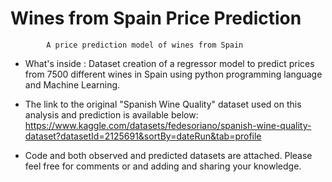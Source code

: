 # Wines from Spain Price Prediction

            A price prediction model of wines from Spain
 
 * What's inside : Dataset creation of  a regressor model to predict prices from 7500 different wines in Spain using python programming language and Machine Learning.
 
 * The link to the original "Spanish Wine Quality" dataset used on this analysis and prediction is available below:
 https://www.kaggle.com/datasets/fedesoriano/spanish-wine-quality-dataset?datasetId=2125691&sortBy=dateRun&tab=profile 
 
 * Code and both observed and predicted datasets are attached. Please feel free for comments or and adding and sharing your knowledge.
 

